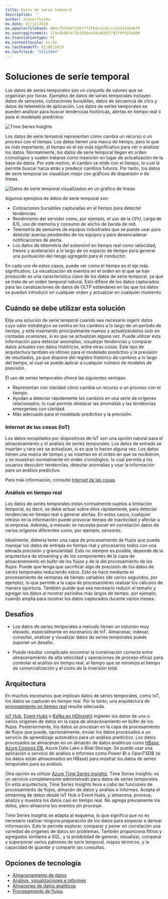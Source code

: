```yaml
---
title: Datos de serie temporal
description: ''
author: zoinerTejada
ms.date: 02/12/2018
ms.openlocfilehash: 80dc797e6df16bff73fb9c5116ccce34d7d846f0
ms.sourcegitcommit: 1f4cdb08fe73b1956e164ad692f792f9f635b409
ms.translationtype: HT
ms.contentlocale: es-ES
ms.lasthandoff: 01/08/2019
ms.locfileid: "54111944"
---
```

# <a name="time-series-solutions"></a>Soluciones de serie temporal

Los datos de series temporales son un conjunto de valores que se organizan por horas. Ejemplos de datos de series temporales incluyen datos de sensores, cotizaciones bursátiles, datos de secuencia de clics y datos de telemetría de aplicación. Los datos de series temporales se pueden analizar para buscar tendencias históricas, alertas en tiempo real o para el modelado predictivo.

![Time Series Insights](./images/time-series-insights.png)

Los datos de serie temporal representan cómo cambia un recurso o un proceso con el tiempo. Los datos tienen una marca de tiempo, pero lo que es más importante, el tiempo es el eje más significativo para ver o analizar los datos. Normalmente, los datos de serie temporal llegan en orden cronológico y suelen tratarse como inserción en lugar de actualización de la base de datos. Por este motivo, el cambio se mide con el tiempo, lo cual le permite buscar hacia atrás y predecir cambios futuros. Por tanto, los datos de serie temporal se visualizan mejor con gráficos de dispersión o de líneas.

![Datos de serie temporal visualizados en un gráfico de líneas](./images/time-series-chart.png)

Algunos ejemplos de datos de serie temporal son:

- Cotizaciones bursátiles capturadas en el tiempo para detectar tendencias.
- Rendimiento del servidor como, por ejemplo, el uso de la CPU, carga de E/S, uso de memoria y consumo de ancho de banda de red.
- Telemetría de sensores de equipos industriales que se puede usar para detectar averías pendientes de los equipos y para desencadenar notificaciones de alerta.
- Los datos de telemetría del automóvil en tiempo real como velocidad, frenos y aceleración a lo largo de un espacio de tiempo para generar una puntuación del riesgo agregado para el conductor.

En cada uno de estos casos, puede ver cómo el tiempo es el eje más significativo. La visualización de eventos en el orden en el que se han producido es una característica clave de los datos de serie temporal, ya que se trata de un orden temporal natural. Esto difiere de los datos capturados para las canalizaciones de datos de OLTP estándares en las que los datos se pueden introducir en cualquier orden y actualizar en cualquier momento.

## <a name="when-to-use-this-solution"></a>Cuándo se debe utilizar esta solución

Elija una solución de serie temporal cuando sea necesario ingerir datos cuyo valor estratégico se centra en los cambios a lo largo de un período de tiempo, y está insertando principalmente nuevos y actualizándolos solo en contadas ocasiones, si es que se actualizan alguna vez. Puede utilizar esta información para detectar anomalías, visualizar tendencias y comparar datos actuales con datos históricos, entre otras cosas. Este tipo de arquitectura también es idóneo para el modelado predictivo y la previsión de resultados, ya que dispone del registro histórico de cambios a lo largo del tiempo, el cual se puede aplicar a cualquier número de modelos de previsión.

El uso de series temporales ofrece las siguientes ventajas:

- Representan con claridad cómo cambia un recurso o un proceso con el tiempo.
- Ayudan a detectar rápidamente los cambios en una serie de orígenes relacionados, lo cual permite destacar las anomalías y las tendencias emergentes con claridad.
- Más adecuado para el modelado predictivo y la previsión.

### <a name="internet-of-things-iot"></a>Internet de las cosas (IoT)

Los datos recopilados por dispositivos de IoT son una opción natural para el almacenamiento y el análisis de series temporales. Los datos de entrada se insertan y rara vez se actualizan, si es que lo hacen alguna vez. Los datos tienen una marca de tiempo y se insertan en el orden en que se recibieron, y se muestran normalmente en orden cronológico, lo cual permite a los usuarios descubrir tendencias, detectar anomalías y usar la información para un análisis predictivo.

Para más información, consulte [Internet de las cosas](../big-data/index.md#internet-of-things-iot).

### <a name="real-time-analytics"></a>Análisis en tiempo real

Los datos de series temporales están normalmente sujetos a limitación temporal, es decir, se debe actuar sobre ellos rápidamente, para detectar tendencias en tiempo real o generar alertas. En estos casos, cualquier retraso en la información puede provocar tiempo de inactividad y afectar a la empresa. Además, a menudo se necesita poner en correlación datos de varios orígenes diferentes como, por ejemplo, sensores.

Idealmente, debería tener una capa de procesamiento de flujos que pueda manejar los datos de entrada en tiempo real y procesarlos todos con una elevada precisión y granularidad. Esto no siempre es posible, depende de la arquitectura de streaming y de los componentes de la capa de almacenamiento en búfer de los flujos y de la del procesamiento de los flujos. Puede que tenga que sacrificar algo de precisión de los datos de series temporales reduciendo estos. Esto se hace mediante el procesamiento de ventanas de tiempo variables (de varios segundos, por ejemplo), lo que permite a la capa de procesamiento realizar los cálculos de manera oportuna. También puede que sea necesario reducir el tamaño y agregar los datos al mostrar períodos más largos de tiempo, por ejemplo, cuando amplía para mostrar los datos capturados durante varios meses.

## <a name="challenges"></a>Desafíos

- Los datos de series temporales a menudo tienen un volumen muy elevado, especialmente en escenarios de IoT. Almacenar, indexar, consultar, analizar y visualizar datos de series temporales puede suponer un desafío.

- Puede resultar complicado encontrar la combinación correcta entre almacenamiento de alta velocidad y operaciones de proceso eficaz para controlar el análisis en tiempo real, al tiempo que se minimiza el tiempo de comercialización y el costo de la inversión total.

## <a name="architecture"></a>Arquitectura

En muchos escenarios que implican datos de series temporales, como IoT, los datos se capturan en tiempo real. Por lo tanto, una arquitectura de [procesamiento en tiempo real](../big-data/real-time-processing.md) resulta adecuada.

[IoT Hub](/azure/iot-hub/), [Event Hubs](/azure/event-hubs/) o [Kafka en HDInsight](/azure/hdinsight/kafka/apache-kafka-introduction) ingieren los datos de uno o varios orígenes de datos en la capa de almacenamiento en búfer de los flujos. Posteriormente, los datos se procesan en la capa de procesamiento de flujos que puede, opcionalmente, enviar los datos procesados a un servicio de aprendizaje automático para un análisis predictivo. Los datos procesados se almacenan en un almacén de datos analíticos como [HBase](/azure/hdinsight/hbase/apache-hbase-overview), [Azure Cosmos DB](/azure/cosmos-db/), Azure Data Lake o Blob Storage. Se puede usar una aplicación o servicio de análisis e informes como Power BI o OpenTSDB (si los datos están almacenados en HBase) para mostrar los datos de series temporales para su análisis.

Otra opción es utilizar [Azure Time Series Insights](/azure/time-series-insights/). Time Series Insights. es un servicio completamente administrado para datos de series temporales. En esta arquitectura, Time Series Insights lleva a cabo las funciones de procesamiento de flujos, almacén de datos y análisis e informes. Acepta el streaming de datos desde IoT Hub o Event Hubs, y almacena, procesa, analiza y muestra los datos casi en tiempo real. No agrega previamente los datos, pero almacena los eventos sin procesar.

Time Series Insights se adapta al esquema, lo que significa que no es necesario realizar ninguna preparación de los datos para empezar a derivar información. Esto le permite explorar, comparar y poner en correlación una variedad de orígenes de datos sin problemas. También proporciona filtros y agregados similares a SQL, y la posibilidad de generar, visualizar, comparar y superponer varios patrones de serie temporal, mapas térmicos, y la capacidad de guardar y compartir las consultas.

## <a name="technology-choices"></a>Opciones de tecnología

- [Almacenamiento de datos](../technology-choices/data-storage.md)
- [Análisis, visualizaciones e informes](../technology-choices/analysis-visualizations-reporting.md)
- [Almacenes de datos analíticos](../technology-choices/analytical-data-stores.md)
- [Procesamiento de flujos](../technology-choices/stream-processing.md)